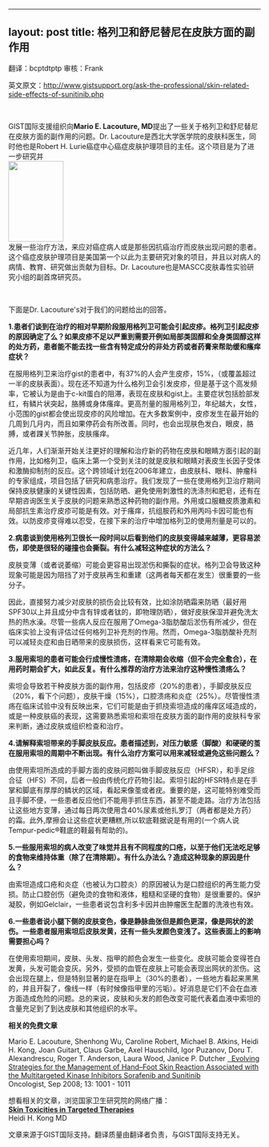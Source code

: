 
---
layout: post
title: 格列卫和舒尼替尼在皮肤方面的副作用
---

翻译：bcptdtptp 审核：Frank

英文原文：http://www.gistsupport.org/ask-the-professional/skin-related-side-effects-of-sunitinib.php

&nbsp;

GIST国际支援组织向**Mario E. Lacouture, MD**提出了一些关于格列卫和舒尼替尼在皮肤方面的副作用的问题。Dr. Lacouture是西北大学医学院的皮肤科医生，同时他也是Robert H. Lurie癌症中心癌症皮肤护理项目的主任。这个项目是为了进一步研究并<br />
<img class="alignright" src="http://www.gistsupport.org/media/AskPro/Lacouturecolor.gif" width="110" height="161" /><br />
发展一些治疗方法，来应对癌症病人或是那些因抗癌治疗而皮肤出现问题的患者。这个癌症皮肤护理项目是美国第一个以此为主要研究对象的项目，并且以对病人的病情、教育、研究做出贡献为目标。Dr. Lacouture也是MASCC皮肤毒性实验研究小组的副首席研究员。

&nbsp;

下面是Dr. Lacouture's对于我们的问题给出的回答。

**1.患者们谈到在治疗的相对早期阶段服用格列卫可能会引起皮疹。格列卫引起皮疹的原因确定了么？如果皮疹不足以严重到需要开例如局部类固醇和全身类固醇这样的处方药，患者能不能去找一些含有特定成分的非处方药或者药膏来帮助缓和瘙痒症状？**

在服用格列卫来治疗gist的患者中，有37%的人会产生皮疹，15%，（或覆盖超过一半的皮肤表面）。现在还不知道为什么格列卫会引发皮疹，但是基于这个高发频率，它被认为是由于c-kit蛋白的阻滞，表现在皮肤和gist上。主要症状包括脸部发红，有鳞片状突起，胳膊或身体瘙痒。更高剂量的服用格列卫，年纪越大，女性，小范围的gist都会使出现皮疹的风险增加。在大多数案例中，皮疹发生在最开始的几周到几月内，而且如果停药会有所改善。同时，也会出现肤色发白，眼皮，胳膊，或者踝关节肿胀，皮肤瘙痒。

近几年，人们渐渐开始关注更好的理解和治疗新的药物在皮肤和眼睛方面引起的副作用，比如格列卫，临床上第一个受到关注的就是皮肤和眼睛对表皮生长因子受体和激酶抑制剂的反应。这个跨领域计划在2006年建立，由皮肤科、眼科、肿瘤科的专家组成，项目包括了研究和病患治疗。我们发现了一些在使用格列卫治疗期间保持皮肤健康的关键性因素，包括防晒、避免使用刺激性的洗涤剂和肥皂，还有在早期咨询医生关于皮肤的问题来熟悉这种药物的副作用。外用或口服糖皮质激素和局部抗生素治疗皮疹可能是有效。对于瘙痒，抗组胺药和外用丙吗卡因可能也有效。以防皮疹变得难以忍受，在接下来的治疗中增加格列卫的使用剂量是可以的。

**2.病患谈到使用格列卫很长一段时间以后看到他们的皮肤变得越来越薄，更容易淤伤，即使是很轻的碰撞也会撕裂。有什么减轻这种症状的方法么？**

皮肤变薄（或者说萎缩）可能会更容易出现淤伤和撕裂的症状。格列卫会导致这种现象可能是因为阻挡了对于皮肤再生和重建（这两者每天都在发生）很重要的一些分子。

因此，直接努力减少对皮肤的损伤会比较有效，比如涂防晒霜来防晒（最好用SPF30以上并且成分中含有锌或者钛的，即物理防晒），做好皮肤保湿并避免洗太热的热水澡。尽管一些病人反应在服用了Omega-3脂肪酸后淤伤有所减少，但在临床实验上没有评估过任何格列卫补充剂的作用。然而，Omega-3脂肪酸补充剂可以减轻炎症和由日晒带来的皮肤损伤，这样看来它可能有效。

**3.服用索坦的患者可能会行成慢性溃疡，在清除期会收缩（但不会完全愈合），在用药时期会扩大，如此反复。有什么推荐的治疗方法来治疗这种慢性溃疡么？**

索坦会导致若干种皮肤方面的副作用，包括皮疹（20%的患者），手脚皮肤反应（20%，看下个问题），皮肤干燥（15%），口腔溃疡和炎症（25%）。尽管慢性溃疡在临床试验中没有反映出来，它们可能是由于抓挠索坦造成的瘙痒区域造成的，或是一种皮肤癌的表现，这需要熟悉索坦和索坦在皮肤方面的副作用的皮肤科专家来判断，通过皮肤或组织检查和治疗。

**4.请解释索坦带来的手脚皮肤反应。患者描述到，对压力敏感（脚酸）和硬硬的茧在服用索坦的周期中不断出现。有什么治疗方案可以用来减轻或避免这些问题么？**

由使用索坦所造成的手脚方面的皮肤问题叫做手脚皮肤反应（HFSR），和手足综合征（HFS）不同，后者一般由传统化疗药物引起。索坦引起的HFSR特点是在手掌和脚底有厚厚的鳞状的区域，看起来像茧或者疣。重要的是，这可能特别难受而且手脚不便，一些患者反应他们不能用手抓住东西，甚至不能走路。治疗方法包括让这些地方变薄，通过每日两次使用含40%尿素或他扎罗汀（两者都是处方药）的霜。此外,摩擦会让这些症状更糟糕,所以软底鞋据说是有用的(一个病人说Tempur-pedic®鞋底的鞋最有帮助的)。

**5.一些服用索坦的病人改变了味觉并且有不同程度的口疮，以至于他们无法吃足够的食物来维持体重（除了在清除期）。有什么办法么？造成这种现象的原因是什么？**

由索坦造成口疮和炎症（也被认为口腔炎）的原因被认为是口腔组织的再生能力受损。防止口腔创伤（避免烫的食物和液体，粗糙和坚硬的食物）是很重要的。保护凝胶，例如Gelclair，一些患者说包含利多卡因并由肿瘤医生配置的洗液也有效。

**6.一些患者说小腿下侧的皮肤变色，像是静脉曲张但是颜色更深，像是网状的淤伤。一些患者服用索坦后皮肤发黄，还有一些头发颜色变浅了。这些表面上的影响需要担心吗？**

在使用索坦期间，皮肤、头发、指甲的颜色会发生一些变化。皮肤可能会变得苍白发黄，头发可能会变灰。另外，受损的血管在皮肤上可能会表现出网状的淤伤。这会出现在腿上，但是特别显著的是在指甲上（30%的患者），一些地方看起来黑黑的，并且开裂了，像线一样（有时候像指甲里的污垢）。好消息是它们不会在血液方面造成危险的问题。总的来说，皮肤和头发的颜色改变可能代表着血液中索坦的含量充足到了到达皮肤和其他组织的水平。

**相关的免费文章**

Mario E. Lacouture, Shenhong Wu, Caroline Robert, Michael B. Atkins, Heidi H. Kong, Joan Guitart, Claus Garbe, Axel Hauschild, Igor Puzanov, Doru T. Alexandrescu, Roger T. Anderson, Laura Wood, Janice P. Dutcher <a href="http://theoncologist.alphamedpress.org/cgi/reprint/theoncologist.2008-0131v1">  Evolving Strategies for the Management of Hand–Foot Skin Reaction Associated with the Multitargeted Kinase Inhibitors Sorafenib and Sunitinib<br />
</a>Oncologist, Sep 2008; 13: 1001 - 1011

想看相关的文章，浏览国家卫生研究院的网络广播：<br />
[**Skin Toxicities in Targeted Therapies**](http://videocast.nih.gov/launch.asp?16422)<br />
Heidi H. Kong MD

文章来源于GIST国际支持。翻译质量由翻译者负责，与GIST国际支持无关。

&nbsp;

